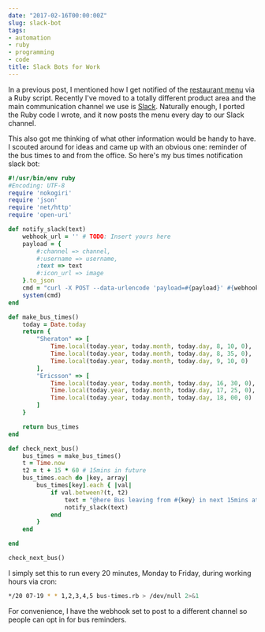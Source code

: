 ```yaml
---
date: "2017-02-16T00:00:00Z"
slug: slack-bot
tags:
- automation
- ruby
- programming
- code
title: Slack Bots for Work
---
```


In a previous post, I mentioned how I get notified of the [restaurant menu][canteen] via a Ruby script. Recently I've moved to a totally different product area and the main communication channel we use is [Slack][]. Naturally enough, I ported the Ruby code I wrote, and it now posts the menu every day to our Slack channel.

This also got me thinking of what other information would be handy to have. I scouted around for ideas and came up with an obvious one: reminder of the bus times to and from the office. So here's my bus times notification slack bot:

```ruby
#!/usr/bin/env ruby
#Encoding: UTF-8
require 'nokogiri'
require 'json'
require 'net/http'
require 'open-uri'

def notify_slack(text)
    webhook_url = '' # TODO: Insert yours here
    payload = {
        #:channel => channel,
        #:username => username,
        :text => text
        #:icon_url => image
    }.to_json
    cmd = "curl -X POST --data-urlencode 'payload=#{payload}' #{webhook_url}"
    system(cmd)
end

def make_bus_times()
    today = Date.today
    return {
        "Sheraton" => [
            Time.local(today.year, today.month, today.day, 8, 10, 0),
            Time.local(today.year, today.month, today.day, 8, 35, 0),
            Time.local(today.year, today.month, today.day, 9, 10, 0)
        ],
        "Ericsson" => [
            Time.local(today.year, today.month, today.day, 16, 30, 0),
            Time.local(today.year, today.month, today.day, 17, 25, 0),
            Time.local(today.year, today.month, today.day, 18, 00, 0)
        ]
    }

    return bus_times
end

def check_next_bus()
    bus_times = make_bus_times()
    t = Time.now
    t2 = t + 15 * 60 # 15mins in future
    bus_times.each do |key, array|
        bus_times[key].each { |val|
            if val.between?(t, t2)
                text = "@here Bus leaving from #{key} in next 15mins at #{val.strftime('%H:%M')}"
                notify_slack(text)
            end
        }
    end

end

check_next_bus()
```

I simply set this to run every 20 minutes, Monday to Friday, during working hours via cron:
```bash
*/20 07-19 * * 1,2,3,4,5 bus-times.rb > /dev/null 2>&1
```

For convenience, I have the webhook set to post to a different channel so people can opt in for bus reminders.

[canteen]: /rest-menu
[Slack]: https://www.slack.com